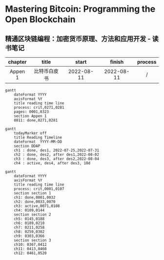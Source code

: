 # Mastering Bitcoin: Programming the Open Blockchain
## 精通区块链编程：加密货币原理、方法和应用开发 - 读书笔记



| chapter |title| start | finish |process|
| :-----:| :----: | :----: |:----: |:----: |
|Appen 1|比特币白皮书|2022-08-11|2022-08-11|/|

```mermaid
gantt
	dateFormat YYYY
	axisFormat %Y
	title reading time line
	process: crit,0271,0281
	pages: 0001,0323
	section Appen 1
	0811: done,0271,0281
```


```mermaid
gantt
    todayMarker off
    title Reading Timeline
    dateFormat  YYYY-MM-DD
    section DDAP
    ch1 : done, des1, 2022-07-25,2022-07-31
    ch2 : done, des2, after des1,2022-08-02
    ch3 : done, des3, after des2,2022-08-04
    ch4 : active, des4, after des3, 10d
```

```mermaid
gantt
	dateFormat YYYY
	axisFormat %Y
	title reading time line
	process: crit,0001,0107
	section section 1
	ch1: done,0001,0032
	ch2: done,0033,0070
	ch3: active,0071,0108
	ch4: 0109,0144
	section section 2
	ch5: 0145,0188
	ch6: 0189,0210
	ch7: 0211,0258
	ch8: 0259,0302
	ch9: 0303,0366
	section section 3
	ch10: 0367,0412
	ch11: 0413,0460
	ch12: 0461,0520
```
